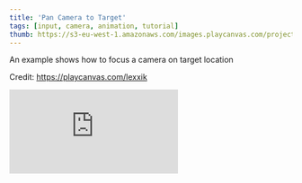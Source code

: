 ```yaml
---
title: 'Pan Camera to Target'
tags: [input, camera, animation, tutorial]
thumb: https://s3-eu-west-1.amazonaws.com/images.playcanvas.com/projects/12/693889/B745F1-image-75.jpg
---
```


An example shows how to focus a camera on target location

Credit: https://playcanvas.com/lexxik
<div className="iframe-container">
    <iframe loading="lazy" src="https://playcanv.as/p/5SJsWtg3/" title="Pan Camera to Target" webkitallowfullscreen="true" mozallowfullscreen="true" allow="autoplay" allowfullscreen="true" allowvr="" scrolling="no" frameborder="0" />
</div>
